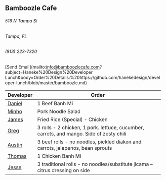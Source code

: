 ## Bamboozle Cafe
###### 516 N Tampa St
###### Tampa, FL
###### (813) 223-7320
[Send Email](mailto:info@bamboozlecafe.com?subject=Haneke%20Design%20Developer Lunch&body=Order%20Details:%20https://github.com/hanekedesign/developer-lunch/blob/master/bamboozle.md)

Developer     | Order
--------------|---------------------
[Daniel](https://github.com/dtartaglia)           	| 1 Beef Banh Mi
[Minho](https://github.com/minhochoi)               | Pork Noodle Salad
[James](https://github.com/jlandrum)                | Fried Rice (Special) - Chicken
[Greg](https://github.com/greghochsprung)           | 3 rolls - 2 chicken, 1 pork. lettuce, cucumber, carrots, and mango. Side of zesty chili
[Austin](https://github.com/austinmccarthy-haneke)  | 3 beef rolls - no noodles, pickled diakon and carrots, jalapenos, bean sprouts
[Thomas](https://github.com/ThomasKomarnicki)       | 1 Chicken Banh Mi
[Jesse](https://github.com/jessecurry)              | 3 traditional rolls - no noodles/substitute jicama – citrus dressing on side
